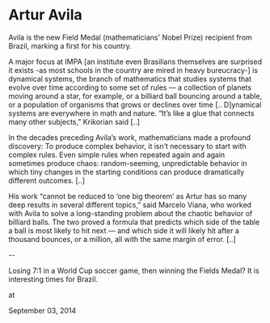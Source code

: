 # Artur Avila
Avila is the new Field Medal (mathematicians' Nobel Prize) recipient from Brazil, marking a first for his country. 

A major focus at IMPA [an institute even Brasilians themselves
 are surprised it exists -as most schools in the country are mired in 
heavy bureucracy-] is dynamical systems, the branch of mathematics that 
studies systems that evolve over time according to some set of rules — a
 collection of planets moving around a star, for example, or a billiard 
ball bouncing around a table, or a population of organisms that grows or
 declines over time [.. D]ynamical systems are everywhere in math and 
nature. “It’s like a glue that connects many other subjects,” Krikorian 
said [..]

In the decades preceding Avila’s work, 
mathematicians made a profound discovery: To produce complex behavior, 
it isn’t necessary to start with complex rules. Even simple rules when 
repeated again and again sometimes produce chaos: random-seeming, 
unpredictable behavior in which tiny changes in the starting conditions 
can produce dramatically different outcomes. [..]

His work “cannot be reduced to ‘one big theorem’ as Artur has so many deep results in several different topics,” said Marcelo Viana, who worked with Avila to solve a long-standing problem about the chaotic behavior of billiard balls. The two proved a formula that predicts which side of the table a ball is most likely to hit next — and which side it will likely hit after a thousand bounces, or a million, all with the same margin of error. [..]

--

Losing 7:1 in a World Cup soccer game, then winning the Fields Medal? It is interesting times for Brazil.









at

September 03, 2014















